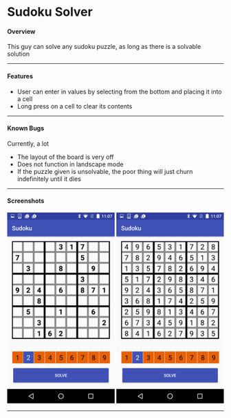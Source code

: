 ﻿# Sudoku Solver

#### Overview

This guy can solve any sudoku puzzle, as long as there is a solvable solution

---

#### Features

- User can enter in values by selecting from the bottom and placing it into a cell
- Long press on a cell to clear its contents

---

#### Known Bugs
Currently, a lot


- The layout of the board is very off
- Does not function in landscape mode
- If the puzzle given is unsolvable, the poor thing will just churn indefinitely until it dies

---

#### Screenshots 

<p align="center">
  <img src="screenshots/screenshot1.png" width="250">
  <img src="screenshots/screenshot2.png" width="250">
</p>

---

